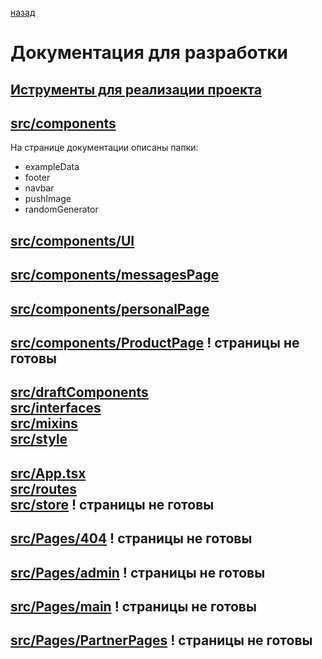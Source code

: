 [назад](../README.md)

# Документация для разработки

## [Иструменты для реализации проекта](./pages/Development_tools.md)
## [src/components](./pages/components.md)

 На странице документации описаны папки: 
 * exampleData
 * footer
 * navbar
 * pushImage
 * randomGenerator

## [src/components/UI](./pages/UI_component.md)

## [src/components/messagesPage](./pages/messagesPage.md)

## [src/components/personalPage](./pages/personalPage.md)

## [src/components/ProductPage]() ! страницы не готовы

## [src/draftComponents <br> src/interfaces <br> src/mixins <br> src/style](./pages/src4doc.md)

## [src/App.tsx <br> src/routes <br> src/store]() ! страницы не готовы
## [src/Pages/404]() ! страницы не готовы
## [src/Pages/admin]() ! страницы не готовы
## [src/Pages/main]() ! страницы не готовы
## [src/Pages/PartnerPages]() ! страницы не готовы
